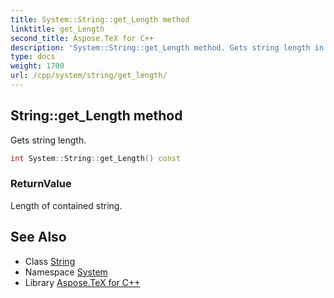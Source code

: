 ```yaml
---
title: System::String::get_Length method
linktitle: get_Length
second_title: Aspose.TeX for C++
description: 'System::String::get_Length method. Gets string length in C++.'
type: docs
weight: 1700
url: /cpp/system/string/get_length/
---
```

## String::get_Length method


Gets string length.

```cpp
int System::String::get_Length() const
```


### ReturnValue

Length of contained string.

## See Also

* Class [String](../)
* Namespace [System](../../)
* Library [Aspose.TeX for C++](../../../)
